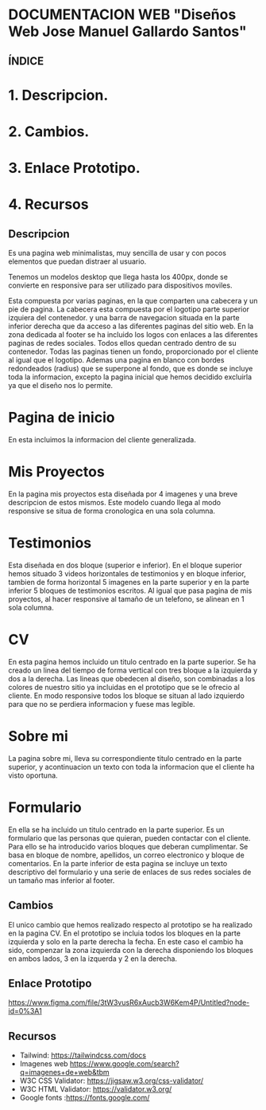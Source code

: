 # DOCUMENTACION WEB "Diseños Web Jose Manuel Gallardo Santos"

## ÍNDICE

# 1. Descripcion.
# 2. Cambios.
# 3. Enlace Prototipo.
# 4. Recursos

## Descripcion

Es una pagina web minimalistas, muy sencilla de usar y con pocos elementos que puedan distraer al usuario. 

Tenemos un modelos desktop que llega hasta los 400px, donde se convierte en responsive para ser utilizado para dispositivos moviles.

Esta compuesta por varias paginas, en la que comparten una  cabecera y un pie de pagina. La cabecera esta compuesta por el logotipo parte superior izquiera del contenedor. y una barra de navegacion situada en la parte inferior derecha  que da acceso a las diferentes paginas del sitio web.
En la zona dedicada al footer se ha incluido los logos con enlaces a las diferentes paginas de redes sociales. Todos ellos quedan centrado dentro de su contenedor.
Todas las paginas tienen un fondo, proporcionado por el cliente al igual que el logotipo.
Ademas una pagina en blanco con bordes redondeados (radius) que se superpone al fondo, que es donde se incluye toda la informacion, excepto la pagina inicial que hemos decidido excluirla ya que el diseño nos lo permite.

# Pagina de inicio

En esta incluimos la informacion del cliente generalizada.

# Mis Proyectos

En la pagina mis proyectos esta diseñada por 4 imagenes y una breve descripcion de estos mismos. Este modelo cuando llega al modo responsive se situa de forma cronologica en una sola columna.

# Testimonios

Esta diseñada en dos bloque (superior e inferior). En el bloque superior hemos situado 3 videos horizontales de testimonios y en bloque inferior, tambien de forma horizontal 5 imagenes en la parte superior y en la parte inferior 5 bloques de testimonios escritos. Al igual que pasa pagina de mis proyectos, al hacer responsive al tamaño de un telefono, se alinean en 1 sola columna.

# CV

En esta pagina hemos incluido un titulo centrado en la parte superior. Se ha creado un linea del tiempo de forma vertical con tres bloque a la izquierda y dos a la derecha. Las lineas que obedecen al diseño, son combinadas a los colores de nuestro sitio ya incluidas en el prototipo que se le ofrecio al cliente. En modo responsive todos los bloque se situan al lado izquierdo para que no se perdiera informacion y fuese mas legible.

# Sobre mi

La pagina sobre mi, lleva su correspondiente titulo centrado en la parte superior, y acontinuacion un texto con toda la informacion que el cliente ha visto oportuna.

# Formulario

En ella se ha incluido un titulo centrado en la parte superior. Es un formulario que las personas que quieran, pueden contactar con el cliente. Para ello se ha introducido varios bloques que deberan cumplimentar. Se basa en bloque de nombre, apellidos, un correo electronico y bloque de comentarios.
En la parte inferior de esta pagina se incluye un texto descriptivo del formulario y una serie de enlaces de sus redes sociales de un tamaño mas inferior al footer.  

## Cambios

El unico cambio que hemos realizado respecto al prototipo se ha realizado en la pagina CV.
En el prototipo se incluia todos los bloques en la parte izquierda y solo en la parte derecha la fecha. En este caso el cambio ha sido, compenzar la zona izquierda con la derecha disponiendo los bloques en ambos lados, 3 en la izquerda y 2 en la derecha.

## Enlace Prototipo

https://www.figma.com/file/3tW3vusR6xAucb3W6Kem4P/Untitled?node-id=0%3A1

## Recursos

- Tailwind: https://tailwindcss.com/docs
- Imagenes web https://www.google.com/search?q=imagenes+de+web&tbm
- W3C CSS Validator: https://jigsaw.w3.org/css-validator/
- W3C HTML Validator: https://validator.w3.org/
- Google fonts :https://fonts.google.com/

